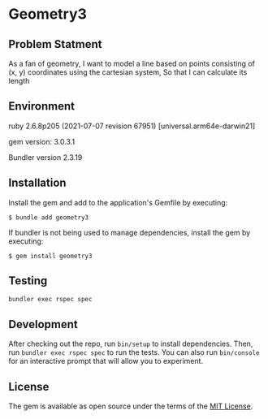 # Geometry3

## Problem Statment

As a fan of geometry, I want to model a line based on points consisting of (x, y) coordinates using the cartesian system, So that I can calculate its length

## Environment

ruby 2.6.8p205 (2021-07-07 revision 67951) [universal.arm64e-darwin21]

gem version: 3.0.3.1

Bundler version 2.3.19

## Installation

Install the gem and add to the application's Gemfile by executing:

    $ bundle add geometry3

If bundler is not being used to manage dependencies, install the gem by executing:

    $ gem install geometry3

## Testing

`bundler exec rspec spec`

## Development

After checking out the repo, run `bin/setup` to install dependencies. Then, run `bundler exec rspec spec` to run the tests. You can also run `bin/console` for an interactive prompt that will allow you to experiment.


## License

The gem is available as open source under the terms of the [MIT License](https://opensource.org/licenses/MIT).
